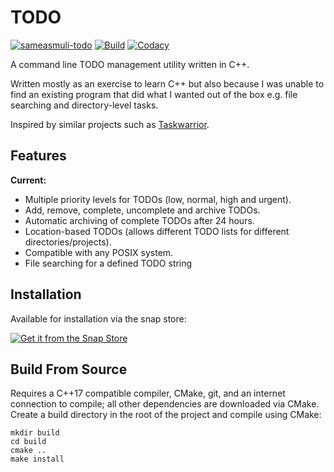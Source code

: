 # TODO

[![sameasmuli-todo](https://snapcraft.io/sameasmuli-todo/badge.svg)](https://snapcraft.io/sameasmuli-todo)
[![Build](https://github.com/SameAsMuli/todo/actions/workflows/cmake.yml/badge.svg)](https://github.com/SameAsMuli/todo/actions)
[![Codacy](https://github.com/SameAsMuli/todo/actions/workflows/codacy.yml/badge.svg)](https://github.com/SameAsMuli/todo/actions)

A command line TODO management utility written in C++.

Written mostly as an exercise to learn C++ but also because I was unable to find an existing program that did what I wanted out of the box e.g. file searching and directory-level tasks.

Inspired by similar projects such as [Taskwarrior](https://taskwarrior.org/).

## Features

**Current:**

- Multiple priority levels for TODOs (low, normal, high and urgent).
- Add, remove, complete, uncomplete and archive TODOs.
- Automatic archiving of complete TODOs after 24 hours.
- Location-based TODOs (allows different TODO lists for different directories/projects).
- Compatible with any POSIX system.
- File searching for a defined TODO string

## Installation

Available for installation via the snap store:

[![Get it from the Snap Store](https://snapcraft.io/static/images/badges/en/snap-store-black.svg)](https://snapcraft.io/sameasmuli-todo)

## Build From Source

Requires a C++17 compatible compiler, CMake, git, and an internet connection to compile; all other dependencies are downloaded via CMake. Create a build directory in the root of the project and compile using CMake:

```
mkdir build
cd build
cmake ..
make install
```
